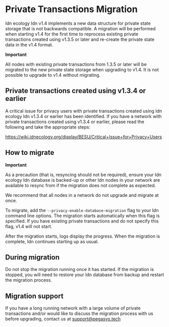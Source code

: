 # Private Transactions Migration 

Idn ecology Idn v1.4 implements a new data structure for private state storage that is not backwards compatible. 
A migration will be performed when starting v1.4 for the first time to reprocess existing private transactions 
created using v1.3.5 or later and re-create the private state data in the v1.4 format. 

**Important**  

All nodes with existing private transactions from 1.3.5 or later will be migrated to the new private 
state storage when upgrading to v1.4. It is not possible to upgrade to v1.4 without migrating. 

## Private transactions created using v1.3.4 or earlier 

A critical issue for privacy users with private transactions created using Idn ecology Idn v1.3.4 
or earlier has been identified. If you have a network with private transactions created using v1.3.4 
or earlier, please read the following and take the appropriate steps: 

https://wiki.idnecology.org/display/BESU/Critical+Issue+for+Privacy+Users 

## How to migrate 

**Important** 

As a precaution (that is, resyncing should not be required), ensure your Idn ecology Idn database is backed-up 
or other Idn nodes in your network are available to resync from if the migration does not complete as expected.  

We recommend that all nodes in a network do not upgrade and migrate at once. 

To migrate, add the `--privacy-enable-database-migration` flag to your Idn command line options. The migration starts 
automatically when this flag is specified. If you have existing private transactions and do not specify this flag, 
v1.4 will not start.  

After the migration starts, logs display the progress.  When the migration is complete, Idn continues 
starting up as usual. 

## During migration  

Do not stop the migration running once it has started. If the migration is stopped, you will need to restore
your Idn database from backup and restart the migration process. 

## Migration support 

If you have a long running network with a large volume of private transactions and/or would like to discuss
the migration process with us before upgrading, contact us at support@pegasys.tech  
